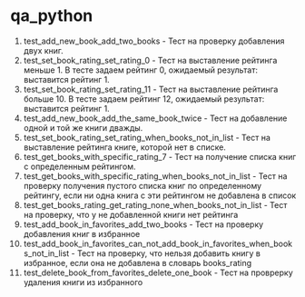 # qa_python
1. test_add_new_book_add_two_books - Тест на проверку добавления двух книг.
2. test_set_book_rating_set_rating_0 - Тест на выставление рейтинга меньше 1. В тесте задаем рейтинг 0, ожидаемый результат: выставится рейтинг 1.
3. test_set_book_rating_set_rating_11 - Тест на выставление рейтинга больше 10. В тесте задаем рейтинг 12, ожидаемый результат: выставится рейтинг 1.
4. test_add_new_book_add_the_same_book_twice - Тест на добавление одной и той же книги дважды.
5. test_set_book_rating_set_rating_when_books_not_in_list - Тест на выставление рейтинга книге, которой нет в списке.
6. test_get_books_with_specific_rating_7 - Тест на получение списка книг с определенным рейтингом.
7. test_get_books_with_specific_rating_when_books_not_in_list - Тест на проверку получения пустого списка книг по определенному рейтингу, если ни одна книга с эти рейтингом не добавлена в список
8. test_get_books_rating_get_rating_none_when_books_not_in_list - Тест на проверку, что у не добавленной книги нет рейтинга
9. test_add_book_in_favorites_add_two_books - Тест на проверку добавления книг в избранное
10. test_add_book_in_favorites_can_not_add_book_in_favorites_when_books_not_in_list - Тест на проверку, что нельзя добавить книгу в избранное, если она не добавлена в словарь books_rating
11. test_delete_book_from_favorites_delete_one_book - Тест на проврерку удаления книги из избранного